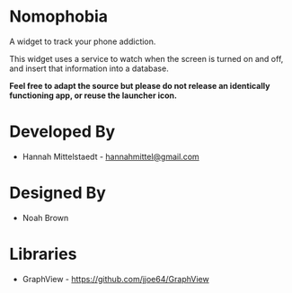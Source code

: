 Nomophobia
===================

A widget to track your phone addiction.

This widget uses a service to watch when the screen is turned on and off, and insert that information into a database.

**Feel free to adapt the source but please do not release an identically functioning app, or reuse the launcher icon.**

Developed By
===================
* Hannah Mittelstaedt - hannahmittel@gmail.com

Designed By
===================
* Noah Brown

Libraries
===================
* GraphView -  https://github.com/jjoe64/GraphView